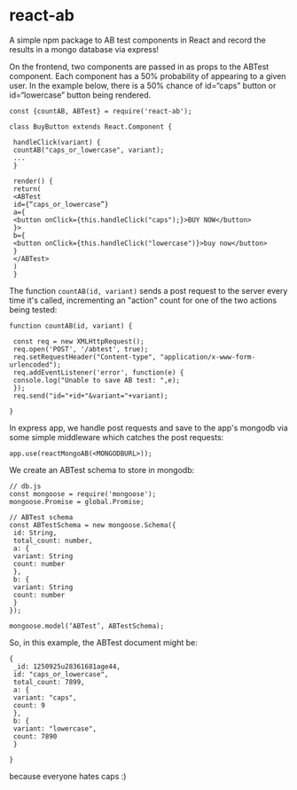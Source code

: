 # react-ab
A simple npm package to AB test components in React and record the results in a mongo database via express!

On the frontend, two components are passed in as props to the ABTest component. Each component has a 50% probability of appearing to a given user. In the example below, there is a 50% chance of id=“caps” button or id=“lowercase” button being rendered.

```
const {countAB, ABTest} = require('react-ab');

class BuyButton extends React.Component {

 handleClick(variant) {
 countAB("caps_or_lowercase", variant);
 ...
 }

 render() {
 return(
 <ABTest
 id={“caps_or_lowercase”}
 a={
 <button onClick={this.handleClick("caps");}>BUY NOW</button>
 }>
 b={
 <button onClick={this.handleClick("lowercase")}>buy now</button>
 }
 </ABTest>
 )
 }
```

The function ```countAB(id, variant)``` sends a post request to the server every time it's called, incrementing an "action" count for one of the two actions being tested:

```
function countAB(id, variant) {

 const req = new XMLHttpRequest();
 req.open('POST', '/abtest', true);
 req.setRequestHeader("Content-type", "application/x-www-form-urlencoded");
 req.addEventListener('error', function(e) {
 console.log("Unable to save AB test: ",e);
 });
 req.send("id="+id+"&variant="+variant);

}
```

In express app, we handle post requests and save to the app's mongodb via some simple middleware which catches the post requests:

```
app.use(reactMongoAB(<MONGODBURL>));
```

We create an ABTest schema to store in mongodb:

```
// db.js
const mongoose = require('mongoose');
mongoose.Promise = global.Promise;

// ABTest schema
const ABTestSchema = new mongoose.Schema({
 id: String,
 total_count: number,
 a: {
 variant: String
 count: number
 },
 b: {
 variant: String
 count: number
 }
});

mongoose.model(‘ABTest’, ABTestSchema);
```

So, in this example, the ABTest document might be:

```
{
 _id: 1250925u28361681age44,
 id: "caps_or_lowercase",
 total_count: 7899,
 a: {
 variant: "caps",
 count: 9
 },
 b: {
 variant: "lowercase",
 count: 7890
 }

}
```

because everyone hates caps :)
